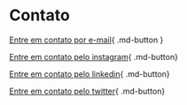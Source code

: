 # Contato

[Entre em contato por e-mail](mailto:contato@codaqui.dev){ .md-button }

[Entre em contato pelo instagram](https://www.instagram.com/codaqui.dev/){ .md-button}

[Entre em contato pelo linkedin](https://www.linkedin.com/company/codaqui/){ .md-button}

[Entre em contato pelo twitter](https://twitter.com/codaquidev){ .md-button}
